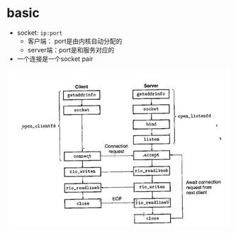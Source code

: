 

# basic

- socket: `ip:port`
  - 客户端： port是由内核自动分配的
  - server端：port是和服务对应的
- 一个连接是一个socket pair


![](/assets/images/2021-05-03-20-17-16.png)